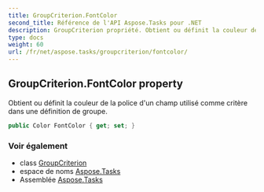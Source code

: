 ```yaml
---
title: GroupCriterion.FontColor
second_title: Référence de l'API Aspose.Tasks pour .NET
description: GroupCriterion propriété. Obtient ou définit la couleur de la police dun champ utilisé comme critère dans une définition de groupe.
type: docs
weight: 60
url: /fr/net/aspose.tasks/groupcriterion/fontcolor/
---
```

## GroupCriterion.FontColor property

Obtient ou définit la couleur de la police d'un champ utilisé comme critère dans une définition de groupe.

```csharp
public Color FontColor { get; set; }
```

### Voir également

* class [GroupCriterion](../)
* espace de noms [Aspose.Tasks](../../groupcriterion/)
* Assemblée [Aspose.Tasks](../../../)


